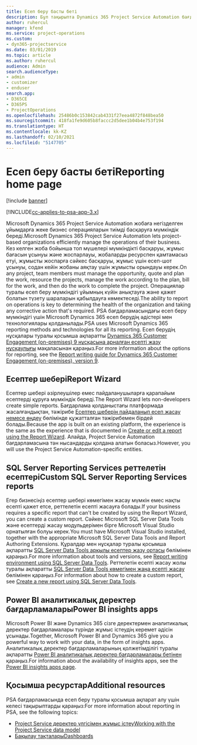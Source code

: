 ```yaml
---
title: Есеп беру басты беті
description: Бұл тақырыпта Dynamics 365 Project Service Automation бағдарламасындағы есеп беру туралы ақпарат берілген.
author: ruhercul
manager: kfend
ms.service: project-operations
ms.custom:
- dyn365-projectservice
ms.date: 03/01/2019
ms.topic: article
ms.author: ruhercul
audience: Admin
search.audienceType:
- admin
- customizer
- enduser
search.app:
- D365CE
- D365PS
- ProjectOperations
ms.openlocfilehash: 25486b0c153842cab4331f27eea4872f848bea50
ms.sourcegitcommit: 418fa1fe9d605b8faccc2d5dee1b04b4e753f194
ms.translationtype: HT
ms.contentlocale: kk-KZ
ms.lasthandoff: 02/10/2021
ms.locfileid: "5147705"
---
```

# <a name="reporting-home-page"></a><span data-ttu-id="b995f-103">Есеп беру басты беті</span><span class="sxs-lookup"><span data-stu-id="b995f-103">Reporting home page</span></span>

[!include [banner](../includes/psa-now-project-operations.md)]

[!INCLUDE[cc-applies-to-psa-app-3.x](../includes/cc-applies-to-psa-app-3x.md)]

<span data-ttu-id="b995f-104">Microsoft Dynamics 365 Project Service Automation жобаға негізделген ұйымдарға жеке бизнес операцияларын тиімді басқаруға мүмкіндік береді.</span><span class="sxs-lookup"><span data-stu-id="b995f-104">Microsoft Dynamics 365 Project Service Automation lets project-based organizations efficiently manage the operations of their business.</span></span> <span data-ttu-id="b995f-105">Кез келген жоба бойынша топ мүшелері мүмкіндікті басқаруы, жұмыс бағасын ұсынуы және жоспарлауы, жобаларды ресурспен қамтамасыз етуі, жұмысты жоспарға сәйкес басқаруы, жұмыс үшін есеп-шот ұсынуы, содан кейін жобаны аяқтау үшін жұмысты орындауы керек.</span><span class="sxs-lookup"><span data-stu-id="b995f-105">On any project, team members must manage the opportunity, quote and plan the work, resource the projects, manage the work according to the plan, bill for the work, and then do the work to complete the project.</span></span> <span data-ttu-id="b995f-106">Операциялар туралы есеп беру мүмкіндігі ұйымның күйін анықтауға және қажет болатын түзету шараларын қабылдауға көмектеседі.</span><span class="sxs-lookup"><span data-stu-id="b995f-106">The ability to report on operations is key to determining the health of the organization and taking any corrective action that's required.</span></span> <span data-ttu-id="b995f-107">PSA бағдарламасындағы есеп беру мүмкіндігі үшін Microsoft Dynamics 365 есеп берудің әдістері мен технологиялары қолданылады.</span><span class="sxs-lookup"><span data-stu-id="b995f-107">PSA uses Microsoft Dynamics 365 reporting methods and technologies for all its reporting.</span></span> <span data-ttu-id="b995f-108">Есеп берудің нұсқалары туралы қосымша ақпаратты [Dynamics 365 Customer Engagement (on-premises) 9 нұсқасына арналған есепті жазу нұсқаулығы](https://docs.microsoft.com/dynamics365/customerengagement/on-premises/analytics/reporting-analytics-with-dynamics-365) мақаласынан қараңыз.</span><span class="sxs-lookup"><span data-stu-id="b995f-108">For more information about the options for reporting, see the [Report writing guide for Dynamics 365 Customer Engagement (on-premises), version 9](https://docs.microsoft.com/dynamics365/customerengagement/on-premises/analytics/reporting-analytics-with-dynamics-365).</span></span>

## <a name="report-wizard"></a><span data-ttu-id="b995f-109">Есептер шебері</span><span class="sxs-lookup"><span data-stu-id="b995f-109">Report Wizard</span></span>

<span data-ttu-id="b995f-110">Есептер шебері әзірлеушілер емес пайдаланушыларға қарапайым есептерді құруға мүмкіндік береді.</span><span class="sxs-lookup"><span data-stu-id="b995f-110">The Report Wizard lets non-developers create simple reports.</span></span> <span data-ttu-id="b995f-111">Бағдарлама қолданыстағы платформада жасалғандықтан, тәжірибе [Есептер шеберін пайдаланып есеп жасау немесе өңдеу](https://docs.microsoft.com/dynamics365/customerengagement/on-premises/basics/create-edit-copy-report-wizard) бөлімінде құжатталған тәжірибемен бірдей болады.</span><span class="sxs-lookup"><span data-stu-id="b995f-111">Because the app is built on an existing platform, the experience is the same as the experience that is documented in [Create or edit a report using the Report Wizard](https://docs.microsoft.com/dynamics365/customerengagement/on-premises/basics/create-edit-copy-report-wizard).</span></span> <span data-ttu-id="b995f-112">Алайда, Project Service Automation бағдарламасына тән нысандарды қолдана алатын боласыз.</span><span class="sxs-lookup"><span data-stu-id="b995f-112">However, you will use the Project Service Automation-specific entities.</span></span>

## <a name="custom-sql-server-reporting-services-reports"></a><span data-ttu-id="b995f-113">SQL Server Reporting Services реттелетін есептері</span><span class="sxs-lookup"><span data-stu-id="b995f-113">Custom SQL Server Reporting Services reports</span></span>

<span data-ttu-id="b995f-114">Егер бизнесіңіз есептер шебері көмегімен жасау мүмкін емес нақты есепті қажет етсе, реттелетін есепті жасауға болады.</span><span class="sxs-lookup"><span data-stu-id="b995f-114">If your business requires a specific report that can't be created by using the Report Wizard, you can create a custom report.</span></span> <span data-ttu-id="b995f-115">Сәйкес Microsoft SQL Server Data Tools және есептерді жасау модульдерімен бірге Microsoft Visual Studio орнатылған болуы керек.</span><span class="sxs-lookup"><span data-stu-id="b995f-115">You must have Microsoft Visual Studio installed, together with the appropriate Microsoft SQL Server Data Tools and Report Authoring Extensions.</span></span> <span data-ttu-id="b995f-116">Құралдар мен нұсқалар туралы қосымша ақпаратты [SQL Server Data Tools арқылы есептер жазу ортасы](https://docs.microsoft.com/dynamics365/customerengagement/on-premises/analytics/report-writing-environment-using-sql-server-data-tools) бөлімінен қараңыз.</span><span class="sxs-lookup"><span data-stu-id="b995f-116">For more information about tools and versions, see [Report writing environment using SQL Server Data Tools](https://docs.microsoft.com/dynamics365/customerengagement/on-premises/analytics/report-writing-environment-using-sql-server-data-tools).</span></span> <span data-ttu-id="b995f-117">Реттелетін есепті жасау жолы туралы ақпаратты [SQL Server Data Tools көмегімен жаңа есепті жасау](https://docs.microsoft.com/dynamics365/customerengagement/on-premises/analytics/create-a-new-report-using-sql-server-data-tools) бөлімінен қараңыз.</span><span class="sxs-lookup"><span data-stu-id="b995f-117">For information about how to create a custom report, see [Create a new report using SQL Server Data Tools](https://docs.microsoft.com/dynamics365/customerengagement/on-premises/analytics/create-a-new-report-using-sql-server-data-tools).</span></span>

## <a name="power-bi-insights-apps"></a><span data-ttu-id="b995f-118">Power BI аналитикалық деректер бағдарламалары</span><span class="sxs-lookup"><span data-stu-id="b995f-118">Power BI insights apps</span></span>

<span data-ttu-id="b995f-119">Microsoft Power BI және Dynamics 365 сізге деректермен аналитикалық деректер бағдарламалары түрінде жұмыс істеудің керемет әдісін ұсынады.</span><span class="sxs-lookup"><span data-stu-id="b995f-119">Together, Microsoft Power BI and Dynamics 365 give you a powerful way to work with your data, in the form of insights apps.</span></span> <span data-ttu-id="b995f-120">Аналитикалық деректер бағдарламаларының қолжетімділігі туралы ақпаратты [Power BI аналитикалық деректер бағдарламалары бетінен](https://powerbi.microsoft.com/power-bi-insights-apps/) қараңыз.</span><span class="sxs-lookup"><span data-stu-id="b995f-120">For information about the availability of insights apps, see the [Power BI insights apps page](https://powerbi.microsoft.com/power-bi-insights-apps/).</span></span>


## <a name="additional-resources"></a><span data-ttu-id="b995f-121">Қосымша ресурстар</span><span class="sxs-lookup"><span data-stu-id="b995f-121">Additional resources</span></span>
<span data-ttu-id="b995f-122">PSA бағдарламасында есеп беру туралы қосымша ақпарат алу үшін келесі тақырыптарды қараңыз:</span><span class="sxs-lookup"><span data-stu-id="b995f-122">For more information about reporting in PSA, see the following topics:</span></span>

- [<span data-ttu-id="b995f-123">Project Service деректер үлгісімен жұмыс істеу</span><span class="sxs-lookup"><span data-stu-id="b995f-123">Working with the Project Service data model</span></span>](reports-working-project-service-data-model.md)
- [<span data-ttu-id="b995f-124">Бақылау тақталары</span><span class="sxs-lookup"><span data-stu-id="b995f-124">Dashboards</span></span>](reports-dashboards.md)

